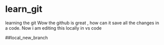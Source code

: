 # learn_git
learning the git
Wow the github is great , how can it save all the changes in a code.
Now i am editing this locally in vs code

##local_new_branch